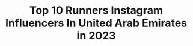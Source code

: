 ---
title: Top 10 Runners Instagram Influencers In United Arab Emirates in 2023
description: >-
  Find top runners Instagram influencers in United Arab Emirates in 2023. Most popular hashtags: #mydubai #dubai #running #runner.
platform: Instagram
hits: 13
text_top: Discover the most popular Instagram influencers on inBeat.
text_bottom: Our search engine holds 13 Instagram influencers like this in United Arab Emirates for you to contact.
profiles:
  - username: "toufailymira"
    fullname: >-
      MIRA TOUFAILYميرا طفيلي
    bio: >-
      👑Miss Lebanon 2018_2020 1st runner up 🇱🇧Miss World Leb 2018 👩🏻‍🤝‍👨🏼Ambassador @sos_lebanon 🎓Interior Architect 📍Dubai 🇦🇪
    location: "United Arab Emirates"
    followers: 151968
    engagement: 416
    commentsToLikes: 0.014935
    id: ck0u7kaev52sj0i19xkuudf7f
    verified: false
    hashtags: ""
  - username: "lolitabunyaeva"
    fullname: >-
      Lolita Bunyaeva. Dubai Model
    bio: >-
      Runner-up Miss CIS(СНГ)2017 👑 Photographer, Model, Actress Dubai🇦🇪 Moscow🇷🇺 Photo: @lolibu_photo Dresses: @lolibu_dress
    location: "United Arab Emirates"
    followers: 51842
    engagement: 250
    commentsToLikes: 0.031924
    id: ckap05qi9ouya0i78r9b7cz3o
    verified: false
    hashtags: "#zanzibar, #cleopatra, #tanzania, #africa"
  - username: "ysv_ysv"
    fullname: >-
      ✨Yuliya Shukshina ✨
    bio: >-
      📍UAE.Dubai 🇦🇪 💎Beaty Creator @ysv.brand 🏆Miss Fit KZ 🇰🇿 ♦️Athletes Runner ♦️Fitness Model/PT (Intense Workout) ♦️E-mail: Julia.shukshina@gmail.com
    location: "United Arab Emirates"
    followers: 44683
    engagement: 422
    commentsToLikes: 0.010841
    id: ck5ca3vz8cncb0i11vuth92oi
    verified: false
    hashtags: "#yachtlife, #oneandonly, #maha, #dubaifashion"
  - username: "realkorinnakocsis"
    fullname: >-
      Korinna Kocsis
    bio: >-
      Model Tv presenter @lifetvhungary Az oldal reklámot is tartalmazhat! 👸🏻 Miss Supranational 4th Runner Up - Miss Europe 📩 korinna.kocsis@gmail.com
    location: "United Arab Emirates"
    followers: 44354
    engagement: 171
    commentsToLikes: 0.018453
    id: ck5hs5e44w0oc0i11rve9krwo
    verified: false
    hashtags: "#rekl, #rekla, #model, #streetphotography"
  - username: "chefhalaayash"
    fullname: >-
      Hala Ayash هلا عياش
    bio: >-
      MBC TV Dubai 🇸🇾🇸🇦 ▫Chef ▪Top Chef First Runner Up ▫TV Presenter 🔴 Traveler. Influencer ▫Fitness Trainer 👻 Halalooya82 info.chefhalaayash@gmail.com
    location: "United Arab Emirates"
    followers: 288432
    engagement: 124
    commentsToLikes: 0.024936
    id: ck6u1r87snenl0j71ogfnq5ak
    verified: true
    hashtags: "#saycheese, #chefhalaayash, #cheeseofeurope, #heinz"
  - username: "mh_kaddoura"
    fullname: >-
      Mr Kaddoura
    bio: >-
      BΣ PӨƧIƬIVΣ Λᄂᄂ ƬΉΣ ƬIMΣ الحمدلله 💗@lolla_fitness 👰💖 ❤#babykadd👶 ❤ 💪spartan global brand embassador🏃‍♂️
    location: "United Arab Emirates"
    followers: 13209
    engagement: 651
    commentsToLikes: 0.016463
    id: ck6tjwbu53jt30j71ubjq2cbg
    verified: false
    hashtags: "#runner, #healthyfood, #inspiredbylolla, #underarmour"
  - username: "lily791"
    fullname: >-
      🍀Lily |Travel |Fitness |Beauty
    bio: >-
      ⤎ I’m a R u n n e r ⤏ 🏃🏻‍♀️+🥦+💪🏻 Ⓜ️ @medileen_l 👠 EK , Ex-WY 📍 60 Cities • 38 Countries 🌈 #lilyshowtheworld #redhatlily♥️#ออกตามลี่ 💌 DM for Work
    location: "United Arab Emirates"
    followers: 34196
    engagement: 124
    commentsToLikes: 0.052284
    id: ckf5xdlbwv9r30j23n6aphfab
    verified: false
    hashtags: "#runningmotivation, #aviation, #running, #redhatlily"
  - username: "carolinelabouchere"
    fullname: >-
      Caroline Labouchere
    bio: >-
      At 56 years old I am the person I always was but never had the opportunity to be. ▫️ ▫️Ambassador for KingsCollegeHospital
    location: "United Arab Emirates"
    followers: 239415
    engagement: 334
    commentsToLikes: 0.025042
    id: ck0u2e4x0zmj70i19qq4ubmiv
    verified: true
    hashtags: "#relaxedstyle, #styleinspo, #silverhair, #ageisjustanumber"
  - username: "abdadwan"
    fullname: >-
      Abdellatif Al Adwan 🇯🇴
    bio: >-
      Fitness Enthusiast 💪🏾 Early Riser ☀️ Novelty Seeker 🧠 Adventurous 🧳 @adidas @muscletech_arabia @therabody @vitaminwelluae @gritandtonic @thekcallife
    location: "United Arab Emirates"
    followers: 68176
    engagement: 304
    commentsToLikes: 0.016264
    id: ckap9e4odsaiv0i78rb58i0f8
    verified: false
    hashtags: "#coffee, #run, #dubai, #mydubai"
  - username: "carmenbosmans"
    fullname: >-
      Carmen Bosmans
    bio: >-
      Coach and Personal trainer at Innerfight Dubai
    location: "United Arab Emirates"
    followers: 66085
    engagement: 239
    commentsToLikes: 0.013078
    id: ck0vwemkftciy0i198roztrfc
    verified: false
    hashtags: "#cardioboz, #innerfight, #corestrength, #runningshoes"
---